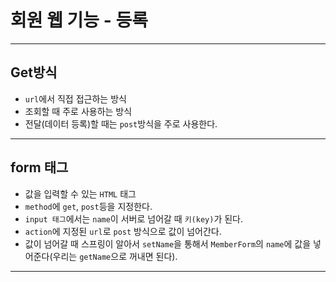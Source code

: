 # 회원 웹 기능 - 등록

---

## Get방식
- `url`에서 직접 접근하는 방식
- 조회할 때 주로 사용하는 방식
- 전달(데이터 등록)할 때는 `post`방식을 주로 사용한다.

---

## form 태그
- 값을 입력할 수 있는 `HTML` 태그
- `method`에 `get`, `post`등을 지정한다.
- `input 태그`에서는 `name`이 서버로 넘어갈 때 `키(key)`가 된다.
- `action`에 지정된 `url`로 `post` 방식으로 값이 넘어간다.
- 값이 넘어갈 때 스프링이 알아서 `setName`을 통해서 `MemberForm`의 `name`에 값을 넣어준다(우리는 `getName`으로 꺼내면 된다).

---